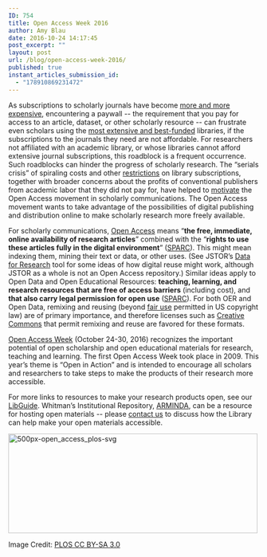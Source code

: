 ```yaml
---
ID: 754
title: Open Access Week 2016
author: Amy Blau
date: 2016-10-24 14:17:45
post_excerpt: ""
layout: post
url: /blog/open-access-week-2016/
published: true
instant_articles_submission_id:
  - "178910869231472"
---
```

As subscriptions to scholarly journals have become <a href="http://www.arl.org/storage/documents/monograph-serial-costs.pdf">more and more expensive</a>, encountering a paywall -- the requirement that you pay for access to an article, dataset, or other scholarly resource -- can frustrate even scholars using the <a href="https://www.theguardian.com/science/2012/apr/24/harvard-university-journal-publishers-prices">most extensive and best-funded</a> libraries, if the subscriptions to the journals they need are not affordable. For researchers not affiliated with an academic library, or whose libraries cannot afford extensive journal subscriptions, this roadblock is a frequent occurrence. Such roadblocks can hinder the progress of scholarly research. The “serials crisis” of spiraling costs and other <a href="https://www.ncbi.nlm.nih.gov/pmc/articles/PMC4084480/">restrictions</a> on library subscriptions, together with broader concerns about the profits of conventional publishers from academic labor that they did not pay for, have helped to <a href="https://mitpress.mit.edu/sites/default/files/titles/content/openaccess/Suber_09_chap2.html#chap2">motivate</a> the Open Access movement in scholarly communications. The Open Access movement wants to take advantage of the possibilities of digital publishing and distribution online to make scholarly research more freely available.

For scholarly communications, <a href="https://mitpress.mit.edu/sites/default/files/titles/content/openaccess/Suber_10_chap3.html#chap3">Open Access</a> means “<b>the free, immediate, online availability of research articles</b>” combined with the “<b>rights to use these articles fully in the digital environment</b>” (<a href="http://sparcopen.org/open-access/">SPARC</a>). This might mean indexing them, mining their text or data, or other uses. (See JSTOR’s <a href="http://about.jstor.org/service/data-for-research">Data for Research</a> tool for some ideas of how digital reuse might work, although JSTOR as a whole is not an Open Access repository.) Similar ideas apply to Open Data and Open Educational Resources: <b>teaching, learning, and research resources that are free of access barriers</b> (including cost), and <b>that also carry legal permission for open use</b> (<a href="http://sparcopen.org/open-education/">SPARC</a>). For both OER and Open Data, remixing and reusing (beyond <a href="http://libguides.whitman.edu/c.php?g=63569&amp;p=408119">fair use</a> permitted in US copyright law) are of primary importance, and therefore licenses such as <a href="https://creativecommons.org/">Creative Commons</a> that permit remixing and reuse are favored for these formats.

<a href="http://www.openaccessweek.org/">Open Access Week</a> (October 24-30, 2016) recognizes the important potential of open scholarship and open educational materials for research, teaching and learning. The first Open Access Week took place in 2009. This year’s theme is “Open in Action” and is intended to encourage all scholars and researchers to take steps to make the products of their research more accessible.

For more links to resources to make your research products open, see our <a href="http://libguides.whitman.edu/openaccess">LibGuide</a>. Whitman’s Institutional Repository, <a href="http://arminda.whitman.edu/">ARMINDA</a>, can be a resource for hosting open materials -- please <a href="mailto:arminda@whitman.edu">contact us</a> to discuss how the Library can help make your open materials accessible.

<img class="alignnone size-full wp-image-756" src="https://library.whitman.edu/blog/wp-content/uploads/sites/4/2016/10/500px-Open_Access_PLoS.svg_.png" alt="500px-open_access_plos-svg" width="500" height="200" />

Image Credit: <a href="https://en.wikipedia.org/wiki/PLOS#/media/File:Open_Access_PLoS.svg">PLOS CC BY-SA 3.0</a>